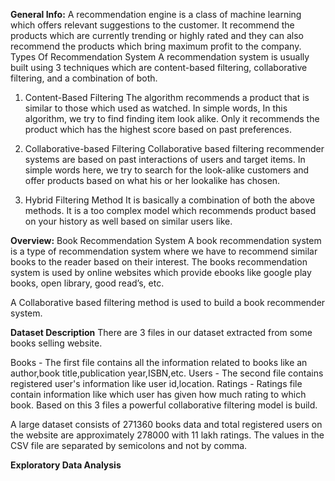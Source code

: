 **General Info:**
A recommendation engine is a class of machine learning which offers relevant suggestions to the customer. It recommend the products which are currently trending or highly rated and they can also recommend the products which bring maximum profit to the company.
Types Of Recommendation System
A recommendation system is usually built using 3 techniques which are content-based filtering, collaborative filtering, and a combination of both.

1) Content-Based Filtering
The algorithm recommends a product that is similar to those which used as watched. In simple words, In this algorithm, we try to find finding item look alike.
Only it recommends the product which has the highest score based on past preferences.

2) Collaborative-based Filtering
Collaborative based filtering recommender systems are based on past interactions of users and target items.  In simple words here, we try to search for the look-alike customers and offer products based on what his or her lookalike has chosen. 

3) Hybrid Filtering Method
It is basically a combination of both the above methods. It is a too complex model which recommends product based on your history as well based on similar users like.

**Overview:**
Book Recommendation System
A book recommendation system is a type of recommendation system where we have to recommend similar books to the reader based on their interest. The books recommendation system is used by online websites which provide ebooks like google play books, open library, good read’s, etc.

A Collaborative based filtering method is used to build a book recommender system.

**Dataset Description**
There are 3 files in our dataset extracted from some books selling website.

Books - The first file contains all the information related to books like an author,book title,publication year,ISBN,etc.
Users - The second file contains registered user's information like user id,location.
Ratings - Ratings file contain information like which user has given how much rating to which book.
Based on this 3 files a powerful collaborative filtering model is build.

A large dataset consists of 271360 books data and total registered users on the website are approximately 278000 with 11 lakh ratings.
The values in the CSV file are separated by semicolons and not by comma.

**Exploratory Data Analysis**

